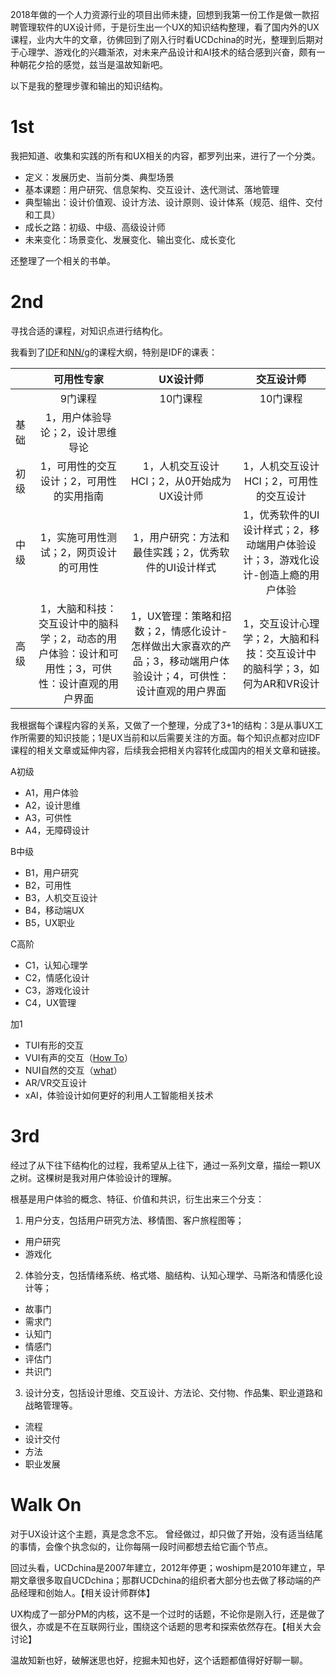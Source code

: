 2018年做的一个人力资源行业的项目出师未捷，回想到我第一份工作是做一款招聘管理软件的UX设计师，于是衍生出一个UX的知识结构整理，看了国内外的UX课程，业内大牛的文章，彷佛回到了刚入行时看UCDchina的时光，整理到后期对于心理学、游戏化的兴趣渐浓，对未来产品设计和AI技术的结合感到兴奋，颇有一种朝花夕拾的感觉，兹当是温故知新吧。

以下是我的整理步骤和输出的知识结构。

# 1st
我把知道、收集和实践的所有和UX相关的内容，都罗列出来，进行了一个分类。
* 定义：发展历史、当前分类、典型场景
* 基本课题：用户研究、信息架构、交互设计、迭代测试、落地管理
* 典型输出：设计价值观、设计方法、设计原则、设计体系（规范、组件、交付和工具）
* 成长之路：初级、中级、高级设计师
* 未来变化：场景变化、发展变化、输出变化、成长变化

还整理了一个相关的书单。

# 2nd
寻找合适的课程，对知识点进行结构化。

我看到了[IDF](https://www.interaction-design.org/)和[NN/g](https://www.nngroup.com/training/)的课程大纲，特别是IDF的课表：

|    | **可用性专家**   | **UX设计师**   | **交互设计师**   | 
|:----|:----:|:----:|:----:|
|    | 9门课程 | 10门课程 | 10门课程 | 
| 基础 | 1，用户体验导论；2，设计思维导论 |    |    | 
| 初级 | 1，可用性的交互设计；2，可用性的实用指南 | 1，人机交互设计HCI；2，从0开始成为UX设计师   | 1，人机交互设计HCI；2，可用性的交互设计 | 
| 中级 | 1，实施可用性测试；2，网页设计的可用性 | 1，用户研究：方法和最佳实践；2，优秀软件的UI设计样式 | 1，优秀软件的UI设计样式；2，移动端用户体验设计；3，游戏化设计-创造上瘾的用户体验 | 
| 高级 | 1，大脑和科技：交互设计中的脑科学；2，动态的用户体验：设计和可用性；3，可供性：设计直观的用户界面   | 1，UX管理：策略和招数；2，情感化设计-怎样做出大家喜欢的产品；3，移动端用户体验设计；4，可供性：设计直观的用户界面   | 1，交互设计心理学；2，大脑和科技：交互设计中的脑科学；3，如何为AR和VR设计   | 


我根据每个课程内容的关系，又做了一个整理，分成了3+1的结构：3是从事UX工作所需要的知识技能；1是UX当前和以后需要关注的方面。每个知识点都对应IDF课程的相关文章或延伸内容，后续我会把相关内容转化成国内的相关文章和链接。

A初级
* A1，用户体验
* A2，设计思维
* A3，可供性
* A4，无障碍设计

B中级
* B1，用户研究
* B2，可用性
* B3，人机交互设计
* B4，移动端UX
* B5，UX职业

C高阶
* C1，认知心理学
* C2，情感化设计
* C3，游戏化设计
* C4，UX管理

加1
* TUI有形的交互
* VUI有声的交互（[How To](https://www.interaction-design.org/literature/article/how-to-design-voice-user-interfaces)）
* NUI自然的交互（[what](https://www.interaction-design.org/literature/article/natural-user-interfaces-what-are-they-and-how-do-you-design-user-interfaces-that-feel-natural)）
* AR/VR交互设计
* xAI，体验设计如何更好的利用人工智能相关技术

# 3rd
经过了从下往下结构化的过程，我希望从上往下，通过一系列文章，描绘一颗UX之树。这棵树是我对用户体验设计的理解。

根基是用户体验的概念、特征、价值和共识，衍生出来三个分支：
1. 用户分支，包括用户研究方法、移情图、客户旅程图等；
* 用户研究
* 游戏化
2. 体验分支，包括情绪系统、格式塔、脑结构、认知心理学、马斯洛和情感化设计等；
* 故事门
* 需求门
* 认知门
* 情感门
* 评估门
* 共识门
3. 设计分支，包括设计思维、交互设计、方法论、交付物、作品集、职业道路和战略管理等。
* 流程
* 设计交付
* 方法
* 职业发展

# Walk On
对于UX设计这个主题，真是念念不忘。
曾经做过，却只做了开始，没有适当结尾的事情，会像个执念似的，让你每隔一段时间都想去给它画个节点。

回过头看，UCDchina是2007年建立，2012年停更；woshipm是2010年建立，早期文章很多取自UCDchina；那群UCDchina的组织者大部分也去做了移动端的产品经理和创始人。【相关设计师群体】

UX构成了一部分PM的内核，这不是一个过时的话题，不论你是刚入行，还是做了很久，亦或是不在互联网行业，围绕这个话题的思考和探索依然存在。【相关大会讨论】

温故知新也好，破解迷思也好，挖掘未知也好，这个话题都值得好好聊一聊。
